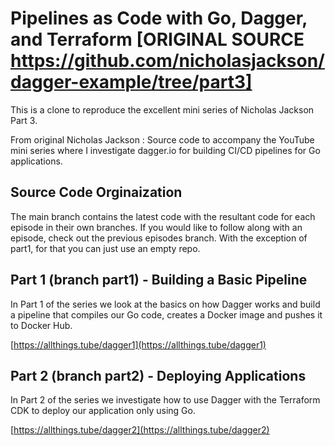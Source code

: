 # Pipelines as Code with Go, Dagger, and Terraform [ORIGINAL SOURCE https://github.com/nicholasjackson/dagger-example/tree/part3]
This is a clone to reproduce the excellent mini series of Nicholas Jackson Part 3.

From original Nicholas Jackson : 
Source code to accompany the YouTube mini series where I investigate dagger.io for building CI/CD
pipelines for Go applications.

## Source Code Orginaization
The main branch contains the latest code with the resultant code for each episode in
their own branches. If you would like to follow along with an episode, check out the
previous episodes branch. With the exception of part1, for that you can just use
an empty repo.

## Part 1 (branch part1) - Building a Basic Pipeline

In Part 1 of the series we look at the basics on how Dagger works and build
a pipeline that compiles our Go code, creates a Docker image and pushes
it to Docker Hub.

[https://allthings.tube/dagger1](https://allthings.tube/dagger1)

## Part 2 (branch part2) - Deploying Applications

In Part 2 of the series we investigate how to use Dagger with the
Terraform CDK to deploy our application only using Go.

[https://allthings.tube/dagger2](https://allthings.tube/dagger2)
